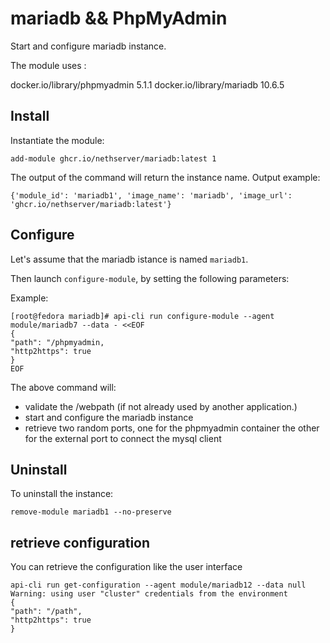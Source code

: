 # mariadb && PhpMyAdmin

Start and configure mariadb instance.

The module uses : 

docker.io/library/phpmyadmin  5.1.1
docker.io/library/mariadb     10.6.5

## Install

Instantiate the module:

```
add-module ghcr.io/nethserver/mariadb:latest 1
```

The output of the command will return the instance name.
Output example:
```
{'module_id': 'mariadb1', 'image_name': 'mariadb', 'image_url': 'ghcr.io/nethserver/mariadb:latest'}
```

## Configure

Let's assume that the mariadb istance is named `mariadb1`.

Then launch `configure-module`, by setting the following parameters:

Example:
```
[root@fedora mariadb]# api-cli run configure-module --agent module/mariadb7 --data - <<EOF
{ 
"path": "/phpmyadmin, 
"http2https": true
}
EOF
```

The above command will:
- validate the /webpath (if not already used by another application.)
- start and configure the mariadb instance
- retrieve two random ports, one for the phpmyadmin container the other for the external port to connect the mysql client


## Uninstall

To uninstall the instance:

```
remove-module mariadb1 --no-preserve
```

## retrieve configuration

You can retrieve the configuration like the user interface 

```
api-cli run get-configuration --agent module/mariadb12 --data null
Warning: using user "cluster" credentials from the environment
{
"path": "/path", 
"http2https": true
}
```
